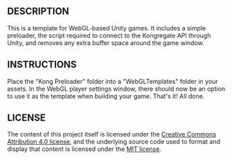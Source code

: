## DESCRIPTION

This is a template for WebGL-based Unity games. It includes a simple preloader, the script required to connect to the Kongregate API through Unity, and removes any extra buffer space around the game window.

## INSTRUCTIONS

Place the "Kong Preloader" folder into a "WebGLTemplates" folder in your assets. In the WebGL player settings window, there should now be an option to use it as the template when building your game. That's it! All done.

## LICENSE

The content of this project itself is licensed under the [Creative Commons Attribution 4.0 license](https://creativecommons.org/licenses/by/4.0/), and the underlying source code used to format and display that content is licensed under the [MIT license](http://opensource.org/licenses/MIT).
